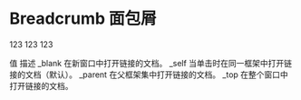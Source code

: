 # Breadcrumb 面包屑

<tr-breadcrumb>
  <tr-breadcrumb-item to="https://www.baidu.com">123  </tr-breadcrumb-item>
  <tr-breadcrumb-item derection>123  </tr-breadcrumb-item>
  <tr-breadcrumb-item>123  </tr-breadcrumb-item>
</tr-breadcrumb>

值 描述
\_blank 在新窗口中打开链接的文档。
\_self 当单击时在同一框架中打开链接的文档（默认）。
\_parent 在父框架集中打开链接的文档。
\_top 在整个窗口中打开链接的文档。
